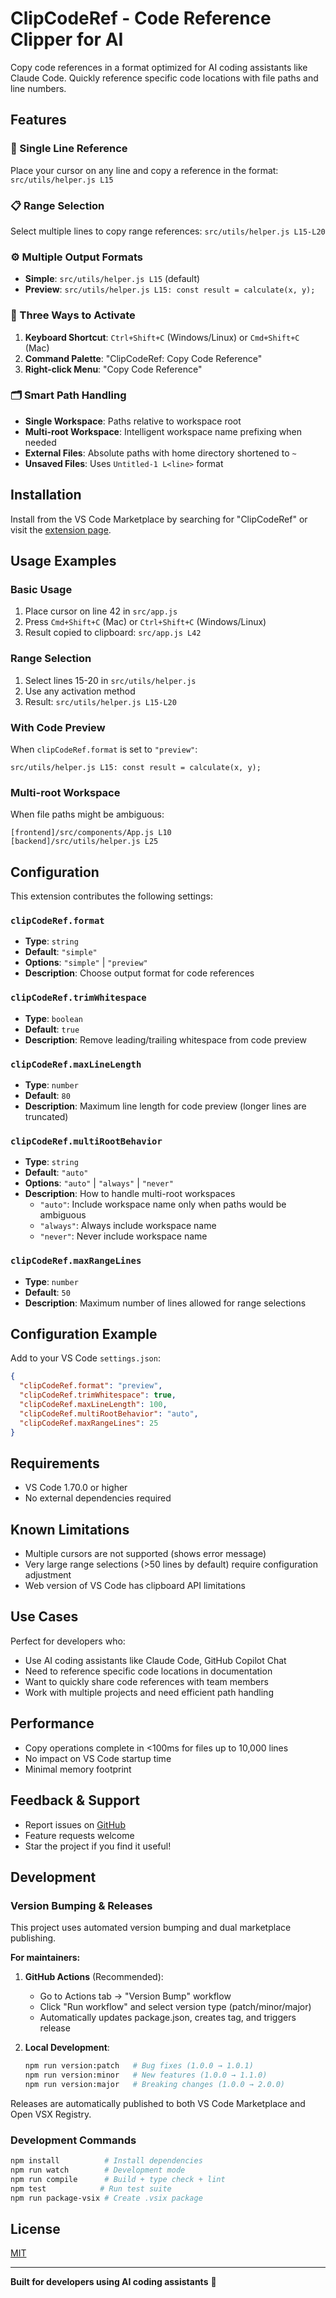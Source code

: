 # ClipCodeRef - Code Reference Clipper for AI

Copy code references in a format optimized for AI coding assistants like Claude Code. Quickly reference specific code locations with file paths and line numbers.

## Features

### 🎯 Single Line Reference
Place your cursor on any line and copy a reference in the format: `src/utils/helper.js L15`

### 📋 Range Selection
Select multiple lines to copy range references: `src/utils/helper.js L15-L20`

### ⚙️ Multiple Output Formats
- **Simple**: `src/utils/helper.js L15` (default)
- **Preview**: `src/utils/helper.js L15: const result = calculate(x, y);`

### 🚀 Three Ways to Activate
1. **Keyboard Shortcut**: `Ctrl+Shift+C` (Windows/Linux) or `Cmd+Shift+C` (Mac)
2. **Command Palette**: "ClipCodeRef: Copy Code Reference"
3. **Right-click Menu**: "Copy Code Reference"

### 🗂️ Smart Path Handling
- **Single Workspace**: Paths relative to workspace root
- **Multi-root Workspace**: Intelligent workspace name prefixing when needed
- **External Files**: Absolute paths with home directory shortened to `~`
- **Unsaved Files**: Uses `Untitled-1 L<line>` format

## Installation

Install from the VS Code Marketplace by searching for "ClipCodeRef" or visit the [extension page](https://marketplace.visualstudio.com/items?itemName=kenfdev.clipcoderef).

## Usage Examples

### Basic Usage
1. Place cursor on line 42 in `src/app.js`
2. Press `Cmd+Shift+C` (Mac) or `Ctrl+Shift+C` (Windows/Linux)
3. Result copied to clipboard: `src/app.js L42`

### Range Selection
1. Select lines 15-20 in `src/utils/helper.js`
2. Use any activation method
3. Result: `src/utils/helper.js L15-L20`

### With Code Preview
When `clipCodeRef.format` is set to `"preview"`:
```
src/utils/helper.js L15: const result = calculate(x, y);
```

### Multi-root Workspace
When file paths might be ambiguous:
```
[frontend]/src/components/App.js L10
[backend]/src/utils/helper.js L25
```

## Configuration

This extension contributes the following settings:

### `clipCodeRef.format`
- **Type**: `string`
- **Default**: `"simple"`
- **Options**: `"simple"` | `"preview"`
- **Description**: Choose output format for code references

### `clipCodeRef.trimWhitespace`
- **Type**: `boolean`
- **Default**: `true`
- **Description**: Remove leading/trailing whitespace from code preview

### `clipCodeRef.maxLineLength`
- **Type**: `number`
- **Default**: `80`
- **Description**: Maximum line length for code preview (longer lines are truncated)

### `clipCodeRef.multiRootBehavior`
- **Type**: `string`
- **Default**: `"auto"`
- **Options**: `"auto"` | `"always"` | `"never"`
- **Description**: How to handle multi-root workspaces
  - `"auto"`: Include workspace name only when paths would be ambiguous
  - `"always"`: Always include workspace name
  - `"never"`: Never include workspace name

### `clipCodeRef.maxRangeLines`
- **Type**: `number`
- **Default**: `50`
- **Description**: Maximum number of lines allowed for range selections

## Configuration Example

Add to your VS Code `settings.json`:

```json
{
  "clipCodeRef.format": "preview",
  "clipCodeRef.trimWhitespace": true,
  "clipCodeRef.maxLineLength": 100,
  "clipCodeRef.multiRootBehavior": "auto",
  "clipCodeRef.maxRangeLines": 25
}
```

## Requirements

- VS Code 1.70.0 or higher
- No external dependencies required

## Known Limitations

- Multiple cursors are not supported (shows error message)
- Very large range selections (>50 lines by default) require configuration adjustment
- Web version of VS Code has clipboard API limitations

## Use Cases

Perfect for developers who:
- Use AI coding assistants like Claude Code, GitHub Copilot Chat
- Need to reference specific code locations in documentation
- Want to quickly share code references with team members
- Work with multiple projects and need efficient path handling

## Performance

- Copy operations complete in <100ms for files up to 10,000 lines
- No impact on VS Code startup time
- Minimal memory footprint

## Feedback & Support

- Report issues on [GitHub](https://github.com/kenfdev/ClipCodeRef/issues)
- Feature requests welcome
- Star the project if you find it useful!

## Development

### Version Bumping & Releases

This project uses automated version bumping and dual marketplace publishing.

**For maintainers:**

1. **GitHub Actions** (Recommended):
   - Go to Actions tab → "Version Bump" workflow
   - Click "Run workflow" and select version type (patch/minor/major)
   - Automatically updates package.json, creates tag, and triggers release

2. **Local Development**:
   ```bash
   npm run version:patch   # Bug fixes (1.0.0 → 1.0.1)
   npm run version:minor   # New features (1.0.0 → 1.1.0) 
   npm run version:major   # Breaking changes (1.0.0 → 2.0.0)
   ```

Releases are automatically published to both VS Code Marketplace and Open VSX Registry.

### Development Commands

```bash
npm install          # Install dependencies
npm run watch        # Development mode
npm run compile      # Build + type check + lint
npm test            # Run test suite
npm run package-vsix # Create .vsix package
```

## License

[MIT](LICENSE)

---

**Built for developers using AI coding assistants** 🤖